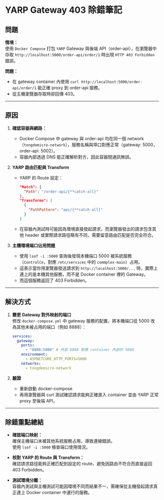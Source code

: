 # YARP Gateway 403 除錯筆記

## 問題

**情境：**  
使用 `Docker Compose` 打包 `YARP` Gateway 與後端 API（order-api），在瀏覽器中存取 `http://localhost:5000/order-api/order/1` 時出現 `HTTP 403 Forbidden` 錯誤。

**問題：**

- 在 gateway container 內使用 `curl http://localhost:5000/order-api/order/1` 能正確 proxy 到 order-api 服務。
- 從主機瀏覽器存取時卻回傳 403。

---

## 原因

1. **確認容器與網路：**

   - Docker Compose 中 gateway 與 order-api 均在同一個 network（`tongdemicro-network`），服務名稱與埠口對應正常（gateway: 5000，order-api: 5002）。
   - 容器內部透過 DNS 能正確解析對方，因此容器間通訊無誤。

2. **YARP 路由匹配與 Transform**

   - YARP 的 Route 設定：
     ```json
     "Match": {
       "Path": "/order-api/{**catch-all}"
     },
     "Transforms": [
       {
         "PathPattern": "api/{**catch-all}"
       }
     ]
     ```
   - 在容器內測試時可能因為環境直接發起請求，而瀏覽器發出的請求包含其他 header 或實際請求路徑略有不同，需要留意路由匹配是否完全符合。

3. **主機環境端口佔用問題**
   - 使用 `lsof -i :5000` 查詢後發現本機端口 5000 被系統服務（`ControlCe`，對應 `/etc/services` 中的 `commplex-main`）占用。
   - 這表示當你用瀏覽器發送請求到 `http://localhost:5000/...` 時，實際上連上的是本機其他服務，而不是 Docker container 裡的 Gateway。
   - 而這個服務返回了 403 Forbidden。

---

## 解決方式

1. **變更 Gateway 對外映射的端口**  
   修改 `docker-compose.yml` 中 gateway 服務的配置，將本機端口從 5000 改為其他未被占用的端口（例如 8888）：

   ```yaml
   services:
     gateway:
       ports:
         - "8888:5000" # 外部 8888 對應 container 內部的 5000
       environment:
         - ASPNETCORE_HTTP_PORTS=5000
       networks:
         - tongdemicro-network
   ```

2. **驗證**
   - 重新啟動 docker-compose
   - 再用瀏覽器與 curl 測試確認請求能夠正確進入 container 並由 YARP 正常 proxy 至後端 API。

---

## 除錯重點總結

- **確認端口映射：**  
  確保主機端口未被其他系統服務占用，導致連線錯誤。  
  使用 `lsof -i :5000` 檢查端口使用情況。

- **核對 YARP 的 Route 與 Transform：**  
  確認請求路徑能夠正確匹配到設定的 route，避免因路由不符合而直接返回 403 Forbidden。

- **測試環境分離：**  
  容器內測試與主機測試可能因環境不同而結果不一，需確保從主機發起請求真正連上 Docker container 中運行的服務。
